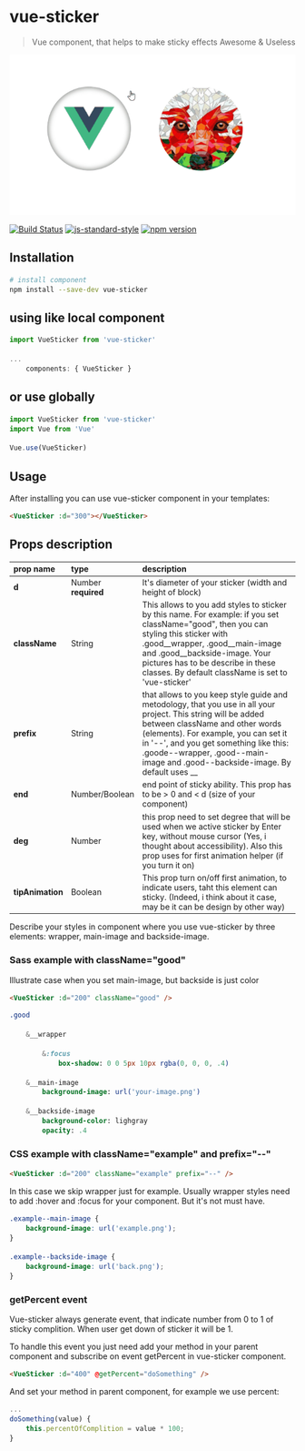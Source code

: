 # vue-sticker

> Vue component, that helps to make sticky effects
> Awesome & Useless

![example](./assets/vue-sticker.gif)

[![Build Status](https://travis-ci.org/KamilOcean/vue-sticker.svg?branch=master)](https://travis-ci.org/KamilOcean/vue-sticker)
[![js-standard-style](https://img.shields.io/badge/code%20style-standard-brightgreen.svg)](http://standardjs.com)
[![npm version](https://badge.fury.io/js/vue-sticker.svg)](https://badge.fury.io/js/vue-sticker)

## Installation

``` bash
# install component
npm install --save-dev vue-sticker
```

## using like local component
``` js
import VueSticker from 'vue-sticker'

...
    components: { VueSticker }
```

## or use globally
``` js
import VueSticker from 'vue-sticker'
import Vue from 'Vue'

Vue.use(VueSticker)
```

## Usage

After installing you can use vue-sticker component in your templates:

```html
<VueSticker :d="300"></VueSticker>
```

## Props description

| prop name | type | description |
|:--        |:--   |:--          |
| **d** | Number **required** | It's diameter of your sticker (width and height of block) |
| **className** | String | This allows to you add styles to sticker by this name. For example: if you set className="good", then you can styling this sticker with .good__wrapper, .good__main-image and .good__backside-image. Your pictures has to be describe in these classes. By default className is set to 'vue-sticker'|
| **prefix** | String | that allows to you keep style guide and metodology, that you use in all your project. This string will be added between className and other words (elements). For example, you can set it in '--', and you get something like this: .goode--wrapper, .good--main-image and .good--backside-image. By default uses __ |
| **end** | Number/Boolean | end point of sticky ability. This prop has to be > 0 and < d (size of your component) |
| **deg** | Number | this prop need to set degree that will be used when we active sticker by Enter key, without mouse cursor (Yes, i thought about accessibility). Also this prop uses for first animation helper (if you turn it on) |
| **tipAnimation** | Boolean | This prop turn on/off first animation, to indicate users, taht this element can sticky. (Indeed, i think about it case, may be it can be design by other way) |

Describe your styles in component where you use vue-sticker by three elements: wrapper, main-image and backside-image.

### Sass example with className="good"
Illustrate case when you set main-image, but backside is just color
```html
<VueSticker :d="200" className="good" />
```

```sass
.good

    &__wrapper

        &:focus
            box-shadow: 0 0 5px 10px rgba(0, 0, 0, .4)

    &__main-image
        background-image: url('your-image.png')

    &__backside-image
        background-color: lighgray
        opacity: .4
```

### CSS example with className="example" and prefix="--"

```html
<VueSticker :d="200" className="example" prefix="--" />
```

In this case we skip wrapper just for example. Usually wrapper styles need to add :hover and :focus for your component. But it's not must have.
```CSS
.example--main-image {
    background-image: url('example.png');
}

.example--backside-image {
    background-image: url('back.png');
}
```

### getPercent event

Vue-sticker always generate event, that indicate number from 0 to 1 of sticky complition. When user get down of sticker it will be 1.

To handle this event you just need add your method in your parent component and subscribe on event getPercent in vue-sticker component.

``` html
<VueSticker :d="400" @getPercent="doSomething" />
```

And set your method in parent component, for example we use percent:

```js
...
doSomething(value) {
    this.percentOfComplition = value * 100;
}
```
